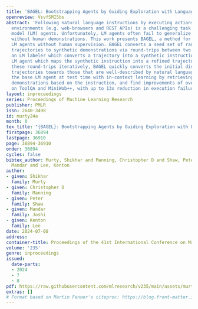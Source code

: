 ```yaml
---
title: 'BAGEL: Bootstrapping Agents by Guiding Exploration with Language'
openreview: VsvfSMI5bs
abstract: 'Following natural language instructions by executing actions in digital
  environments (e.g. web-browsers and REST APIs) is a challenging task for language
  model (LM) agents. Unfortunately, LM agents often fail to generalize to new environments
  without human demonstrations. This work presents BAGEL, a method for bootstrapping
  LM agents without human supervision. BAGEL converts a seed set of randomly explored
  trajectories to synthetic demonstrations via round-trips between two noisy LM components:
  an LM labeler which converts a trajectory into a synthetic instruction, and a zero-shot
  LM agent which maps the synthetic instruction into a refined trajectory. By performing
  these round-trips iteratively, BAGEL quickly converts the initial distribution of
  trajectories towards those that are well-described by natural language. We adapt
  the base LM agent at test time with in-context learning by retrieving relevant BAGEL
  demonstrations based on the instruction, and find improvements of over 2-13% absolute
  on ToolQA and MiniWob++, with up to 13x reduction in execution failures.'
layout: inproceedings
series: Proceedings of Machine Learning Research
publisher: PMLR
issn: 2640-3498
id: murty24a
month: 0
tex_title: "{BAGEL}: Bootstrapping Agents by Guiding Exploration with Language"
firstpage: 36894
lastpage: 36910
page: 36894-36910
order: 36894
cycles: false
bibtex_author: Murty, Shikhar and Manning, Christopher D and Shaw, Peter and Joshi,
  Mandar and Lee, Kenton
author:
- given: Shikhar
  family: Murty
- given: Christopher D
  family: Manning
- given: Peter
  family: Shaw
- given: Mandar
  family: Joshi
- given: Kenton
  family: Lee
date: 2024-07-08
address:
container-title: Proceedings of the 41st International Conference on Machine Learning
volume: '235'
genre: inproceedings
issued:
  date-parts:
  - 2024
  - 7
  - 8
pdf: https://raw.githubusercontent.com/mlresearch/v235/main/assets/murty24a/murty24a.pdf
extras: []
# Format based on Martin Fenner's citeproc: https://blog.front-matter.io/posts/citeproc-yaml-for-bibliographies/
---
```


